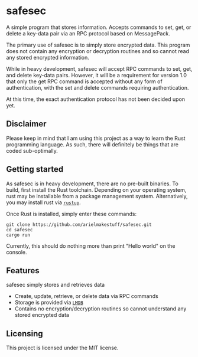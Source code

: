 # safesec

A simple program that stores information. Accepts commands to set, get, or
delete a key-data pair via an RPC protocol based on MessagePack.

The primary use of safesec is to simply store encrypted data. This program
does not contain any encryption or decryption routines and so cannot read any
stored encrypted information.

While in heavy development, safesec will accept RPC commands to set, get, and
delete key-data pairs. However, it will be a requirement for version 1.0 that
only the get RPC command is accepted without any form of authentication, with
the set and delete commands requiring authentication.

At this time, the exact authentication protocol has not been decided upon yet.

## Disclaimer

Please keep in mind that I am using this project as a way to learn the Rust
programming language. As such, there will definitely be things that are coded
sub-optimally.

## Getting started

As safesec is in heavy development, there are no pre-built binaries. To build,
first install the Rust toolchain. Depending on your operating system, rust may
be installable from a package management system. Alternatively, you may
install rust via [`rustup`].

[`rustup`]: https://www.rustup.rs

Once Rust is installed, simply enter these commands:

```shell
git clone https://github.com/arielmakestuff/safesec.git
cd safesec
cargo run
```

Currently, this should do nothing more than print "Hello world" on the
console.

## Features

safesec simply stores and retrieves data
* Create, update, retrieve, or delete data via RPC commands
* Storage is provided via [`LMDB`]
* Contains no encryption/decryption routines so cannot understand any stored
  encrypted data

[`LMDB`]: http://www.lmdb.tech/doc/

## Licensing

This project is licensed under the MIT license.
